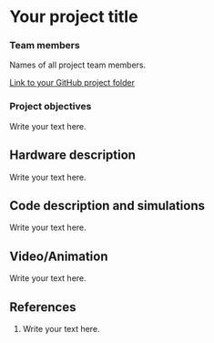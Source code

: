 # Your project title

### Team members

Names of all project team members.

[Link to your GitHub project folder](http://github.com/xxx)


### Project objectives

Write your text here.


## Hardware description

Write your text here.


## Code description and simulations

Write your text here.


## Video/Animation

Write your text here.


## References

1. Write your text here.
